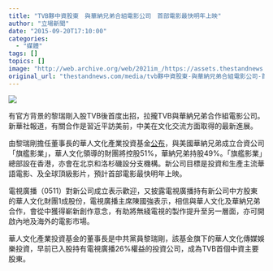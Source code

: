 ```yaml
---
title: "TVB夥中資股東　與華納兄弟合組電影公司　首部電影最快明年上映"
author: "立場新聞"
date: "2015-09-20T17:10:00"
categories:
  - "媒體"
tags: []
topics: []
image: "http://web.archive.org/web/2021im_/https://assets.thestandnews.com/media/resized/1200x0/photos/Screen20Shot202015-09-2020at205.20.5820pm_e6atz_Fj92l62.png"
original_url: "thestandnews.com/media/tvb夥中資股東-與華納兄弟合組電影公司-首部電影最快明年上映"
---
```

![](http://web.archive.org/web/2021im_/https://assets.thestandnews.com/media/resized/1200x0/photos/Screen20Shot202015-09-2020at205.20.5820pm_e6atz_Fj92l62.png)

有官方背景的黎瑞剛入股TVB後首度出招，拉攏TVB與華納兄弟合作組電影公司。新華社報道，有關合作是習近平訪美前，中美在文化交流方面取得的最新進展。

由黎瑞剛擔任董事長的華人文化產業投資基金[公布](http://web.archive.org/web/20210703011901/http://www.businesswire.com/news/home/20150920005047/en/China-Media-Capital-CMC-Warner-Bros.-Entertainment#.Vf5zTyCqpBc)，與美國華納兄弟成立合資公司「旗艦影業」，華人文化領導的財團將控股51%，華納兄弟持股49%。「旗艦影業」總部設在香港，亦會在北京和洛杉磯設分支機構。新公司目標是投資和生產主流華語電影、及全球頂級影片，預計首部電影最快明年上映。

電視廣播（0511）對新公司成立表示歡迎，又披露電視廣播持有新公司中方股東的華人文化財團1成股份，電視廣播主席陳國強表示，相信與華人文化及華納兄弟合作，會從中獲得嶄新創作意念，有助將無綫電視的製作提升至另一層面，亦可開啟內地及海外的電影市場。

華人文化產業投資基金的董事長是中共黨員黎瑞剛，該基金旗下的華人文化傳媒娛樂投資，早前已入股持有電視廣播26%權益的投資公司，成為TVB首個中資主要股東。